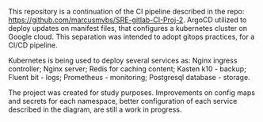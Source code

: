 
This repository is a continuation of the CI pipeline described in the repo: https://github.com/marcusmvbs/SRE-gitlab-CI-Proj-2. ArgoCD utilized to deploy updates on manifest files, that configures a kubernetes cluster on Google cloud. This separation was intended to adopt gitops practices, for a CI/CD pipeline. 

Kubernetes is being used to deploy several services as: 
    Nginx ingress controller;
    Nginx server;
    Redis for caching content;
    Kasten k10 - backup;
    Fluent bit - logs;
    Prometheus - monitoring;
    Postgresql database - storage.

The project was created for study purposes. Improvements on config maps and secrets for each namespace, better configuration of each service described in the diagram, are still a work in progress. 
